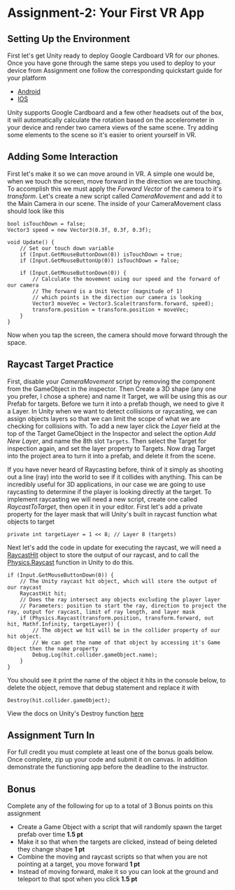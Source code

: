 # Assignment-2: Your First VR App

## Setting Up the Environment
First let's get Unity ready to deploy Google Cardboard VR for our phones. Once you have gone through the same steps you used to deploy to your device from Assignment one follow the corresponding quickstart guide for your platform
- [Android](https://developers.google.com/vr/develop/unity/get-started-android)
- [IOS]()

Unity supports Google Cardboard and a few other headsets out of the box, it will automatically calculate the rotation based on the accelerometer in your device and render two camera views of the same scene. Try adding some elements to the scene so it's easier to orient yourself in VR.

## Adding Some Interaction
First let's make it so we can move around in VR. A simple one would be, when we touch the screen, move forward in the direction we are touching. To accomplish this we must apply the *Forward Vector* of the camera to it's *transform*. Let's create a new script called *CameraMovement* and add it to the Main Camera in our scene. The inside of your CameraMovement class should look like this
```
bool isTouchDown = false;
Vector3 speed = new Vector3(0.3f, 0.3f, 0.3f);

void Update() {
    // Set our touch down variable
    if (Input.GetMouseButtonDown(0)) isTouchDown = true;
    if (Input.GetMouseButtonUp(0)) isTouchDown = false;

    if (Input.GetMouseButtonDown(0)) {
        // Calculate the movement using our speed and the forward of our camera
        // The forward is a Unit Vector (magnitude of 1)
        // which points in the direction our camera is looking
        Vector3 moveVec = Vector3.Scale(transform.forward, speed);
        transform.position = transform.position + moveVec;
    }
}
```
Now when you tap the screen, the camera should move forward through the space.

## Raycast Target Practice
First, disable your *CameraMovement* script by removing the component from the GameObject in the inspector. Then Create a 3D shape (any one you prefer, I chose a sphere) and name it Target, we will be using this as our Prefab for targets. Before we turn it into a prefab though, we need to give it a Layer. In Unity when we want to detect collisions or raycasting, we can assign objects layers so that we can limit the scope of what we are checking for collisions with. To add a new layer click the *Layer* field at the top of the Target GameObject in the Inspector and select the option *Add New Layer*, and name the 8th slot `Targets`. Then select the Target for inspection again, and set the layer property to Targets. Now drag Target into the project area to turn it into a prefab, and delete it from the scene.

If you have never heard of Raycasting before, think of it simply as shooting out a line (ray) into the world to see if it collides with anything. This can be incredibly useful for 3D applications, in our case we are going to use raycasting to determine if the player is looking directly at the target. To implement raycasting we will need a new script, create one called *RaycastToTarget*, then open it in your editor. First let's add a private property for the layer mask that will Unity's built in raycast function what objects to target
```
private int targetLayer = 1 << 8; // Layer 8 (targets)
```
Next let's add the code in update for executing the raycast, we will need a [RaycastHit](https://docs.unity3d.com/ScriptReference/RaycastHit.html) object to store the output of our raycast, and to call the [Physics.Raycast](https://docs.unity3d.com/ScriptReference/Physics.Raycast.html) function in Unity to do this.
```
if (Input.GetMouseButtonDown(0)) {
    // The Unity raycast hit object, which will store the output of our raycast
    RaycastHit hit;
    // Does the ray intersect any objects excluding the player layer
    // Parameters: position to start the ray, direction to project the ray, output for raycast, limit of ray length, and layer mask
    if (Physics.Raycast(transform.position, transform.forward, out hit, Mathf.Infinity, targetLayer)) {
        // The object we hit will be in the collider property of our hit object.
        // We can get the name of that object by accessing it's Game Object then the name property
        Debug.Log(hit.collider.gameObject.name);
    }
}
```
You should see it print the name of the object it hits in the console below, to delete the object, remove that debug statement and replace it with
```
Destroy(hit.collider.gameObject);
```
View the docs on Unity's Destroy function [here](https://docs.unity3d.com/ScriptReference/Object.Destroy.html)

## Assignment Turn In
For full credit you must complete at least one of the bonus goals below. Once complete, zip up your code and submit it on canvas. In addition demonstrate the functioning app before the deadline to the instructor.

## Bonus
Complete any of the following for up to a total of 3 Bonus points on this assignment
- Create a Game Object with a script that will randomly spawn the target prefab over time **1.5 pt**
- Make it so that when the targets are clicked, instead of being deleted they change shape **1 pt**
- Combine the moving and raycast scripts so that when you are not pointing at a target, you move forward **1 pt**
- Instead of moving forward, make it so you can look at the ground and teleport to that spot when you click **1.5 pt**
